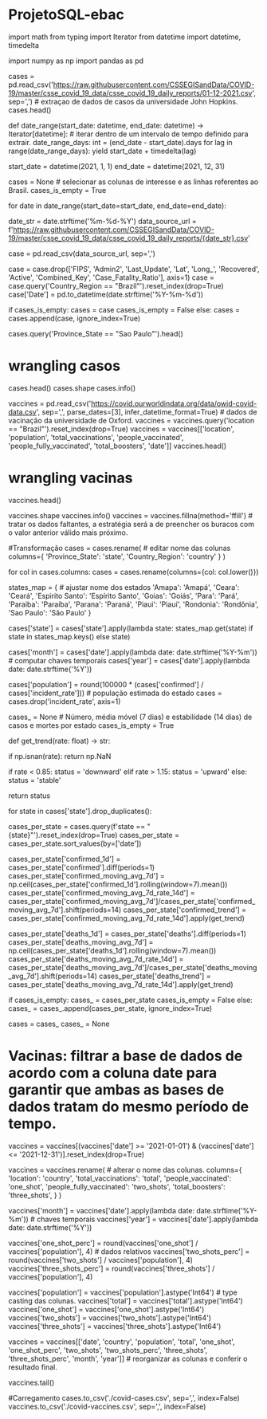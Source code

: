 # ProjetoSQL-ebac

import math
from typing import Iterator
from datetime import datetime, timedelta

import numpy as np
import pandas as pd

cases = pd.read_csv('https://raw.githubusercontent.com/CSSEGISandData/COVID-19/master/csse_covid_19_data/csse_covid_19_daily_reports/01-12-2021.csv', sep=',') # extraçao de dados de casos da universidade John Hopkins.
cases.head()

def date_range(start_date: datetime, end_date: datetime) -> Iterator[datetime]: # iterar dentro de um intervalo de tempo definido para extrair.
  date_range_days: int = (end_date - start_date).days
  for lag in range(date_range_days):
    yield start_date + timedelta(lag)

start_date = datetime(2021,  1,  1)
end_date   = datetime(2021, 12, 31)

cases = None # selecionar as colunas de interesse e as linhas referentes ao Brasil.
cases_is_empty = True

for date in date_range(start_date=start_date, end_date=end_date):

  date_str = date.strftime('%m-%d-%Y')
  data_source_url = f'https://raw.githubusercontent.com/CSSEGISandData/COVID-19/master/csse_covid_19_data/csse_covid_19_daily_reports/{date_str}.csv'

  case = pd.read_csv(data_source_url, sep=',')

  case = case.drop(['FIPS', 'Admin2', 'Last_Update', 'Lat', 'Long_', 'Recovered', 'Active', 'Combined_Key', 'Case_Fatality_Ratio'], axis=1)
  case = case.query('Country_Region == "Brazil"').reset_index(drop=True)
  case['Date'] = pd.to_datetime(date.strftime('%Y-%m-%d'))

  if cases_is_empty:
    cases = case
    cases_is_empty = False
  else:
    cases = cases.append(case, ignore_index=True)

cases.query('Province_State == "Sao Paulo"').head()

# wrangling casos
cases.head()
cases.shape
cases.info()

vaccines = pd.read_csv('https://covid.ourworldindata.org/data/owid-covid-data.csv', sep=',', parse_dates=[3], infer_datetime_format=True) # dados de vacinação da universidade de Oxford.
vaccines = vaccines.query('location == "Brazil"').reset_index(drop=True)
vaccines = vaccines[['location', 'population', 'total_vaccinations', 'people_vaccinated', 'people_fully_vaccinated', 'total_boosters', 'date']]
vaccines.head()
# wrangling vacinas
vaccines.head()

vaccines.shape
vaccines.info()
vaccines = vaccines.fillna(method='ffill') # tratar os dados faltantes, a estratégia será a de preencher os buracos com o valor anterior válido mais próximo.

#Transformação
cases = cases.rename( # editar nome das colunas
  columns={
    'Province_State': 'state',
    'Country_Region': 'country'
  }
)

for col in cases.columns:
  cases = cases.rename(columns={col: col.lower()})

states_map = { # ajustar nome dos estados
    'Amapa': 'Amapá',
    'Ceara': 'Ceará',
    'Espirito Santo': 'Espírito Santo',
    'Goias': 'Goiás',
    'Para': 'Pará',
    'Paraiba': 'Paraíba',
    'Parana': 'Paraná',
    'Piaui': 'Piauí',
    'Rondonia': 'Rondônia',
    'Sao Paulo': 'São Paulo'
}

cases['state'] = cases['state'].apply(lambda state: states_map.get(state) if state in states_map.keys() else state)

cases['month'] = cases['date'].apply(lambda date: date.strftime('%Y-%m')) # computar chaves temporais
cases['year']  = cases['date'].apply(lambda date: date.strftime('%Y'))

cases['population'] = round(100000 * (cases['confirmed'] / cases['incident_rate'])) # população estimada do estado
cases = cases.drop('incident_rate', axis=1)

cases_ = None # Número, média móvel (7 dias) e estabilidade (14 dias) de casos e mortes por estado
cases_is_empty = True

def get_trend(rate: float) -> str:

  if np.isnan(rate):
    return np.NaN

  if rate < 0.85:
    status = 'downward'
  elif rate > 1.15:
    status = 'upward'
  else:
    status = 'stable'

  return status


for state in cases['state'].drop_duplicates():

  cases_per_state = cases.query(f'state == "{state}"').reset_index(drop=True)
  cases_per_state = cases_per_state.sort_values(by=['date'])

  cases_per_state['confirmed_1d'] = cases_per_state['confirmed'].diff(periods=1)
  cases_per_state['confirmed_moving_avg_7d'] = np.ceil(cases_per_state['confirmed_1d'].rolling(window=7).mean())
  cases_per_state['confirmed_moving_avg_7d_rate_14d'] = cases_per_state['confirmed_moving_avg_7d']/cases_per_state['confirmed_moving_avg_7d'].shift(periods=14)
  cases_per_state['confirmed_trend'] = cases_per_state['confirmed_moving_avg_7d_rate_14d'].apply(get_trend)

  cases_per_state['deaths_1d'] = cases_per_state['deaths'].diff(periods=1)
  cases_per_state['deaths_moving_avg_7d'] = np.ceil(cases_per_state['deaths_1d'].rolling(window=7).mean())
  cases_per_state['deaths_moving_avg_7d_rate_14d'] = cases_per_state['deaths_moving_avg_7d']/cases_per_state['deaths_moving_avg_7d'].shift(periods=14)
  cases_per_state['deaths_trend'] = cases_per_state['deaths_moving_avg_7d_rate_14d'].apply(get_trend)

  if cases_is_empty:
    cases_ = cases_per_state
    cases_is_empty = False
  else:
    cases_ = cases_.append(cases_per_state, ignore_index=True)

cases = cases_
cases_ = None

# Vacinas: filtrar a base de dados de acordo com a coluna date para garantir que ambas as bases de dados tratam do mesmo período de tempo.
vaccines = vaccines[(vaccines['date'] >= '2021-01-01') & (vaccines['date'] <= '2021-12-31')].reset_index(drop=True)

vaccines = vaccines.rename( # alterar o nome das colunas.
  columns={
    'location': 'country',
    'total_vaccinations': 'total',
    'people_vaccinated': 'one_shot',
    'people_fully_vaccinated': 'two_shots',
    'total_boosters': 'three_shots',
  }
)

vaccines['month'] = vaccines['date'].apply(lambda date: date.strftime('%Y-%m')) # chaves temporais
vaccines['year']  = vaccines['date'].apply(lambda date: date.strftime('%Y'))

vaccines['one_shot_perc'] = round(vaccines['one_shot'] / vaccines['population'], 4) # dados relativos
vaccines['two_shots_perc'] = round(vaccines['two_shots'] / vaccines['population'], 4)
vaccines['three_shots_perc'] = round(vaccines['three_shots'] / vaccines['population'], 4)

vaccines['population'] = vaccines['population'].astype('Int64') # type casting das colunas.
vaccines['total'] = vaccines['total'].astype('Int64')
vaccines['one_shot'] = vaccines['one_shot'].astype('Int64')
vaccines['two_shots'] = vaccines['two_shots'].astype('Int64')
vaccines['three_shots'] = vaccines['three_shots'].astype('Int64')

vaccines = vaccines[['date', 'country', 'population', 'total', 'one_shot', 'one_shot_perc', 'two_shots', 'two_shots_perc', 'three_shots', 'three_shots_perc', 'month', 'year']] # reorganizar as colunas e conferir o resultado final.

vaccines.tail()

#Carregamento
cases.to_csv('./covid-cases.csv', sep=',', index=False)
vaccines.to_csv('./covid-vaccines.csv', sep=',', index=False)
